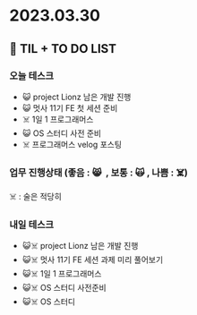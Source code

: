 # 2023.03.30

## 📓 TIL + TO DO LIST

### 오늘 테스크

- 😺 project Lionz 남은 개발 진행
- 😺 멋사 11기 FE 첫 세션 준비
- ☠️ 1일 1 프로그래머스
- 😺 OS 스터디 사전 준비
- ☠️ 프로그래머스 velog 포스팅

### 업무 진행상태 (좋음 : 😸  , 보통 : 🙀 , 나쁨 : ☠️)

☠️ : 술은 적당히

### 내일 테스크

- 😺☠️ project Lionz 남은 개발 진행
- 😺☠️ 멋사 11기 FE 세션 과제 미리 풀어보기
- 😺☠️ 1일 1 프로그래머스
- 😺☠️ OS 스터디 사전준비
- 😺☠️ OS 스터디
